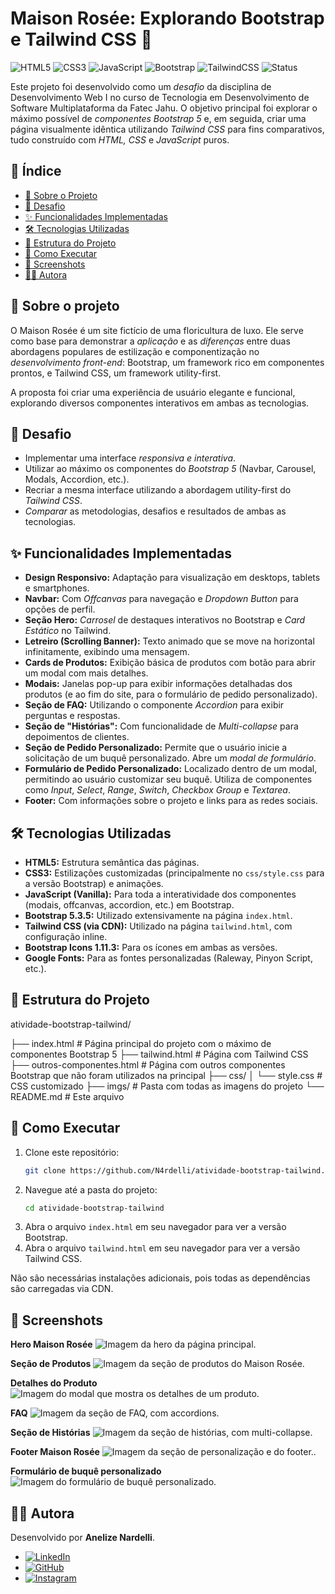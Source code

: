 # Maison Rosée: Explorando Bootstrap e Tailwind CSS 🌹

![HTML5](https://img.shields.io/badge/HTML5-E34F26?style=for-the-badge&logo=html5&logoColor=white)
![CSS3](https://img.shields.io/badge/CSS3-1572B6?style=for-the-badge&logo=css3&logoColor=white)
![JavaScript](https://img.shields.io/badge/JavaScript-F7DF1E?style=for-the-badge&logo=javascript&logoColor=black)
![Bootstrap](https://img.shields.io/badge/Bootstrap-563D7C?style=for-the-badge&logo=bootstrap&logoColor=white)
![TailwindCSS](https://img.shields.io/badge/Tailwind_CSS-38B2AC?style=for-the-badge&logo=tailwind-css&logoColor=white)
![Status](https://img.shields.io/badge/Status-Concluído-brightgreen?style=for-the-badge)

Este projeto foi desenvolvido como um *desafio* da disciplina de Desenvolvimento Web I no curso de Tecnologia em Desenvolvimento de Software Multiplataforma da Fatec Jahu. O objetivo principal foi explorar o máximo possível de *componentes Bootstrap 5* e, em seguida, criar uma página visualmente idêntica utilizando *Tailwind CSS* para fins comparativos, tudo construído com *HTML, CSS* e *JavaScript* puros.

## 📜 Índice

- [🌸 Sobre o Projeto](#-sobre-o-projeto)
- [📌 Desafio](#-desafio)
- [✨ Funcionalidades Implementadas](#-funcionalidades-implementadas)
- [🛠️ Tecnologias Utilizadas](#️-tecnologias-utilizadas)
- [📂 Estrutura do Projeto](#-estrutura-do-projeto)
- [🚀 Como Executar](#-como-executar)
- [📸 Screenshots](#-screenshots)
- [👩‍💻 Autora](#-autora)

## 🌸 Sobre o projeto

O Maison Rosée é um site fictício de uma floricultura de luxo. Ele serve como base para demonstrar a *aplicação* e as *diferenças* entre duas abordagens populares de estilização e componentização no *desenvolvimento front-end*: Bootstrap, um framework rico em componentes prontos, e Tailwind CSS, um framework utility-first.

A proposta foi criar uma experiência de usuário elegante e funcional, explorando diversos componentes interativos em ambas as tecnologias.

## 📌 Desafio

-   Implementar uma interface *responsiva e interativa*.
-   Utilizar ao máximo os componentes do *Bootstrap 5* (Navbar, Carousel, Modals, Accordion, etc.).
-   Recriar a mesma interface utilizando a abordagem utility-first do *Tailwind CSS*.
-   *Comparar* as metodologias, desafios e resultados de ambas as tecnologias.

## ✨ Funcionalidades Implementadas

- **Design Responsivo:** Adaptação para visualização em desktops, tablets e smartphones.
- **Navbar:** Com *Offcanvas* para navegação e *Dropdown Button* para opções de perfil.
- **Seção Hero:** *Carrosel* de destaques interativos no Bootstrap e *Card Estático* no Tailwind.
- **Letreiro (Scrolling Banner):** Texto animado que se move na horizontal infinitamente, exibindo uma mensagem.
- **Cards de Produtos:** Exibição básica de produtos com botão para abrir um modal com mais detalhes.
- **Modais:** Janelas pop-up para exibir informações detalhadas dos produtos (e ao fim do site, para o formulário de pedido personalizado).
- **Seção de FAQ:** Utilizando o componente *Accordion* para exibir perguntas e respostas.
- **Seção de "Histórias":** Com funcionalidade de *Multi-collapse* para depoimentos de clientes.
- **Seção de Pedido Personalizado:** Permite que o usuário inicie a solicitação de um buquê personalizado. Abre um *modal de formulário*.
- **Formulário de Pedido Personalizado:** Localizado dentro de um modal, permitindo ao usuário customizar seu buquê. Utiliza de componentes como *Input*, *Select*, *Range*, *Switch*, *Checkbox Group* e *Textarea*.
- **Footer:** Com informações sobre o projeto e links para as redes sociais.

## 🛠️ Tecnologias Utilizadas

- **HTML5:** Estrutura semântica das páginas.
- **CSS3:** Estilizações customizadas (principalmente no `css/style.css` para a versão Bootstrap) e animações.
- **JavaScript (Vanilla):** Para toda a interatividade dos componentes (modais, offcanvas, accordion, etc.) em Bootstrap.
- **Bootstrap 5.3.5:** Utilizado extensivamente na página `index.html`.
- **Tailwind CSS (via CDN):** Utilizado na página `tailwind.html`, com configuração inline.
- **Bootstrap Icons 1.11.3:** Para os ícones em ambas as versões.
- **Google Fonts:** Para as fontes personalizadas (Raleway, Pinyon Script, etc.).

## 📂 Estrutura do Projeto
atividade-bootstrap-tailwind/

├── index.html # Página principal do projeto com o máximo de componentes Bootstrap 5
├── tailwind.html # Página com Tailwind CSS
├── outros-componentes.html # Página com outros componentes Bootstrap que não foram utilizados na principal
├── css/
│ └── style.css # CSS customizado
├── imgs/ # Pasta com todas as imagens do projeto
└── README.md # Este arquivo

## 🚀 Como Executar

1.  Clone este repositório:
    ```bash
    git clone https://github.com/N4rdelli/atividade-bootstrap-tailwind.git
    ```
2.  Navegue até a pasta do projeto:
    ```bash
    cd atividade-bootstrap-tailwind
    ```
3.  Abra o arquivo `index.html` em seu navegador para ver a versão Bootstrap.
4.  Abra o arquivo `tailwind.html` em seu navegador para ver a versão Tailwind CSS.

Não são necessárias instalações adicionais, pois todas as dependências são carregadas via CDN.

## 📸 Screenshots

**Hero Maison Rosée**
![Imagem da hero da página principal.](/imgs/readme/screenshot_hero.png "This is a sample image.")

**Seção de Produtos**
![Imagem da seção de produtos do Maison Rosée.](/imgs/readme/screenshot_shopping.png "This is a sample image.")

**Detalhes do Produto**
![Imagem do modal que mostra os detalhes de um produto.](/imgs/readme/screenshot_modal.png "This is a sample image.")

**FAQ**
![Imagem da seção de FAQ, com accordions.](/imgs/readme/screenshot_faq.png "This is a sample image.")

**Seção de Histórias**
![Imagem da seção de histórias, com multi-collapse.](/imgs/readme/screenshot_stories.png "This is a sample image.")

**Footer Maison Rosée**
![Imagem da seção de personalização e do footer..](/imgs/readme/screenshot_footer.png "This is a sample image.")

**Formulário de buquê personalizado**
![Imagem do formulário de buquê personalizado.](/imgs/readme/screenshot_form.png "This is a sample image.")

## 👩‍💻 Autora

Desenvolvido por **Anelize Nardelli**.

-   [![LinkedIn](https://img.shields.io/badge/LinkedIn-Anelize%20Nardelli-0077B5?style=for-the-badge&logo=linkedin)](https://www.linkedin.com/in/anelize-n4rdelli)
-   [![GitHub](https://img.shields.io/badge/GitHub-N4rdelli-181717?style=for-the-badge&logo=github)](https://github.com/N4rdelli)
-   [![Instagram](https://img.shields.io/badge/Instagram-aa_nardelli-E4405F?style=for-the-badge&logo=instagram)](https://www.instagram.com/aa_nardelli/)

